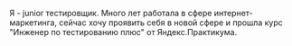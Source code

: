 Я - junior тестировщик. 
Много лет работала в сфере интернет-маркетинга, сейчас хочу проявить себя в новой сфере и прошла курс "Инженер по тестированию плюс" от Яндекс.Практикума.
